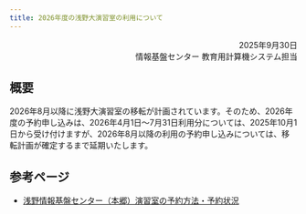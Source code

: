 ```yaml
---
title: 2026年度の浅野大演習室の利用について
---
```


<div style="text-align: right;">
<span>2025年9月30日</span><br />
<span>情報基盤センター 教育用計算機システム担当</span><br />
</div>

## 概要

2026年8月以降に浅野大演習室の移転が計画されています。そのため、2026年度の予約申し込みは、2026年4月1日～7月31日利用分については、2025年10月1日から受け付けますが、2026年8月以降の利用の予約申し込みについては、移転計画が確定するまで延期いたします。

## 参考ページ
  - [浅野情報基盤センター（本郷）演習室の予約方法・予約状況](/eccs/overview/facilities/asano-reservation/#caution)
